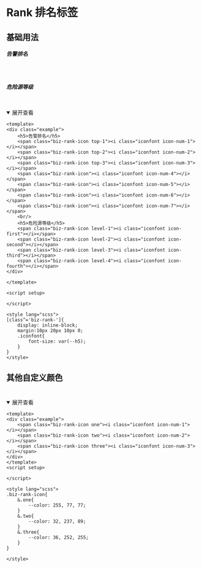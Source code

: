 <style lang="scss">
    [class^='biz-rank-']{
        display: inline-block;
        margin:10px 20px 10px 0;
        .iconfont{
            font-size: var(--h5);
        }
        &.one{
            --color: 255, 77, 77;
        }
        &.two{
            --color: 32, 237, 89;
        }
        &.three{
            --color: 36, 252, 255;
        }
    }
</style>

# Rank 排名标签

## 基础用法

<div class="example">
    <h5>告警排名</h5>
    <span class="biz-rank-icon top-1"><i class="iconfont icon-num-1"></i></span>
    <span class="biz-rank-icon top-2"><i class="iconfont icon-num-2"></i></span>
    <span class="biz-rank-icon top-3"><i class="iconfont icon-num-3"></i></span>
    <span class="biz-rank-icon"><i class="iconfont icon-num-4"></i></span>
    <span class="biz-rank-icon"><i class="iconfont icon-num-5"></i></span>
    <span class="biz-rank-icon"><i class="iconfont icon-num-6"></i></span>
    <span class="biz-rank-icon"><i class="iconfont icon-num-7"></i></span>
    <h5>危险源等级</h5>
    <span class="biz-rank-icon level-1"><i class="iconfont icon-first"></i></span>
    <span class="biz-rank-icon level-2"><i class="iconfont icon-second"></i></span>
    <span class="biz-rank-icon level-3"><i class="iconfont icon-third"></i></span>
    <span class="biz-rank-icon level-4"><i class="iconfont icon-fourth"></i></span>
</div>

<details open>
<summary>展开查看</summary>

```vue
<template>
<div class="example">
    <h5>告警排名</h5>
    <span class="biz-rank-icon top-1"><i class="iconfont icon-num-1"></i></span>
    <span class="biz-rank-icon top-2"><i class="iconfont icon-num-2"></i></span>
    <span class="biz-rank-icon top-3"><i class="iconfont icon-num-3"></i></span>
    <span class="biz-rank-icon"><i class="iconfont icon-num-4"></i></span>
    <span class="biz-rank-icon"><i class="iconfont icon-num-5"></i></span>
    <span class="biz-rank-icon"><i class="iconfont icon-num-6"></i></span>
    <span class="biz-rank-icon"><i class="iconfont icon-num-7"></i></span>
    <br/>
    <h5>危险源等级</h5>
    <span class="biz-rank-icon level-1"><i class="iconfont icon-first"></i></span>
    <span class="biz-rank-icon level-2"><i class="iconfont icon-second"></i></span>
    <span class="biz-rank-icon level-3"><i class="iconfont icon-third"></i></span>
    <span class="biz-rank-icon level-4"><i class="iconfont icon-fourth"></i></span>
</div>

</template>

<script setup>

</script>

<style lang="scss">
[class^='biz-rank-']{
    display: inline-block;
    margin:10px 20px 10px 0;
    .iconfont{
        font-size: var(--h5);
    }
}
</style>
```

</details>


## 其他自定义颜色

<div class="example">
    <span class="biz-rank-icon one"><i class="iconfont icon-num-1"></i></span>
    <span class="biz-rank-icon two"><i class="iconfont icon-num-2"></i></span>
    <span class="biz-rank-icon three"><i class="iconfont icon-num-3"></i></span>
</div>

<details open>
<summary>展开查看</summary>

```vue
<template>
<div class="example">
    <span class="biz-rank-icon one"><i class="iconfont icon-num-1"></i></span>
    <span class="biz-rank-icon two"><i class="iconfont icon-num-2"></i></span>
    <span class="biz-rank-icon three"><i class="iconfont icon-num-3"></i></span>
</div>
</template>
<script setup>

</script>

<style lang="scss">
.biz-rank-icon{
    &.one{
        --color: 255, 77, 77;
    }
    &.two{
        --color: 32, 237, 89;
    }
    &.three{
        --color: 36, 252, 255;
    }
}

</style>
```

</details>
